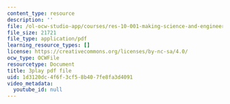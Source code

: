 ```yaml
---
content_type: resource
description: ''
file: /ol-ocw-studio-app/courses/res-10-001-making-science-and-engineering-pictures-a-practical-guide-to-presenting-your-work-spring-2016/1d3120dc4f6f3cf58b407fe8fa3d4091_ox0-ancvQ5g.pdf
file_size: 21721
file_type: application/pdf
learning_resource_types: []
license: https://creativecommons.org/licenses/by-nc-sa/4.0/
ocw_type: OCWFile
resourcetype: Document
title: 3play pdf file
uid: 1d3120dc-4f6f-3cf5-8b40-7fe8fa3d4091
video_metadata:
  youtube_id: null
---
```

